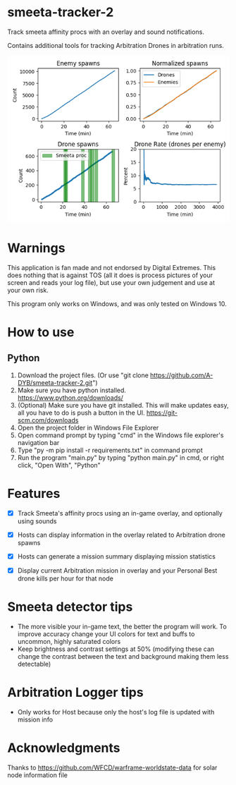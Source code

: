 # smeeta-tracker-2
Track smeeta affinity procs with an overlay and sound notifications. 

Contains additional tools for tracking Arbitration Drones in arbitration runs.

![alt text](https://github.com/A-DYB/smeeta-tracker-2/blob/main/Plots/Figure_1.png?raw=true)
# Warnings
This application is fan made and not endorsed by Digital Extremes. This does nothing that is against TOS (all it does is process pictures of your screen and reads your log file), but use your own judgement and use at your own risk.

This program only works on Windows, and was only tested on Windows 10.

# How to use
## Python
1. Download the project files. (Or use "git clone https://github.com/A-DYB/smeeta-tracker-2.git")
2. Make sure you have python installed. https://www.python.org/downloads/
3. (Optional) Make sure you have git installed. This will make updates easy, all you have to do is push a button in the UI. https://git-scm.com/downloads
4. Open the project folder in Windows File Explorer
5. Open command prompt by typing "cmd" in the Windows file explorer's navigation bar
4. Type "py -m pip install -r requirements.txt" in command prompt
5. Run the program "main.py" by typing "python main.py" in cmd, or right click, "Open With", "Python"

# Features
- [x] Track Smeeta's affinity procs using an in-game overlay, and optionally using sounds
- [x] Hosts can display information in the overlay related to Arbitration drone spawns
- [x] Hosts can generate a mission summary displaying mission statistics
- [x] Display current Arbitration mission in overlay and your Personal Best drone kills per hour for that node


# Smeeta detector tips
- The more visible your in-game text, the better the program will work. To improve accuracy change your UI colors for text and buffs to uncommon, highly saturated colors
- Keep brightness and contrast settings at 50% (modifying these can change the contrast between the text and background making them less detectable)

# Arbitration Logger tips
- Only works for Host because only the host's log file is updated with mission info

# Acknowledgments
Thanks to https://github.com/WFCD/warframe-worldstate-data for solar node information file
